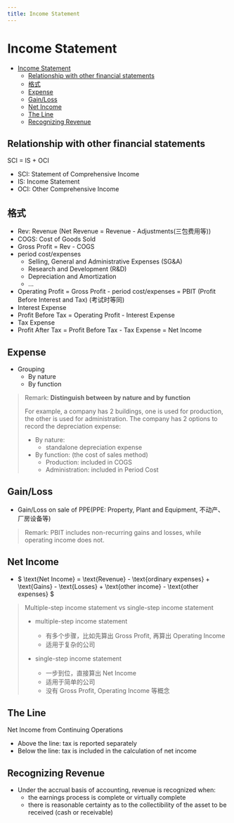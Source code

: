```yaml
---
title: Income Statement
---
```

# Income Statement

- [Income Statement](#income-statement)
  - [Relationship with other financial statements](#relationship-with-other-financial-statements)
  - [格式](#格式)
  - [Expense](#expense)
  - [Gain/Loss](#gainloss)
  - [Net Income](#net-income)
  - [The Line](#the-line)
  - [Recognizing Revenue](#recognizing-revenue)

## Relationship with other financial statements

SCI = IS + OCI

- SCI: Statement of Comprehensive Income
- IS: Income Statement
- OCI: Other Comprehensive Income

## 格式

- Rev: Revenue (Net Revenue = Revenue - Adjustments(三包费用等))
- COGS: Cost of Goods Sold
- Gross Profit = Rev - COGS
- period cost/expenses
  - Selling, General and Administrative Expenses (SG&A)
  - Research and Development (R&D)
  - Depreciation and Amortization
  - ...
- Operating Profit = Gross Profit - period cost/expenses = PBIT (Profit Before Interest and Tax) (考试时等同)
- Interest Expense
- Profit Before Tax = Operating Profit - Interest Expense
- Tax Expense
- Profit After Tax = Profit Before Tax - Tax Expense = Net Income

## Expense

- Grouping
  - By nature
  - By function

>Remark: **Distinguish between by nature and by function**
>
>For example, a company has 2 buildings, one is used for production, the other is used for administration. The company has 2 options to record the depreciation expense:
>
> - By nature:
>   - standalone depreciation expense
> - By function: (the cost of sales method)
>   - Production: included in COGS
>   - Administration: included in Period Cost

## Gain/Loss

- Gain/Loss on sale of PPE(PPE: Property, Plant and Equipment, 不动产、厂房设备等)

> Remark: PBIT includes non-recurring gains and losses, while operating income does not.

## Net Income

<!-- - $Net\ Income = (Revenue - ordinary\ expenses) + (Gains - Losses) + (other\ income - other\ expenses)$ -->
- $ \text{Net Income} = \text{Revenue} - \text{ordinary expenses} + \text{Gains} - \text{Losses} + \text{other income} - \text{other expenses} $

> Multiple-step income statement vs single-step income statement
>
> - multiple-step income statement
>   - 有多个步骤，比如先算出 Gross Profit, 再算出 Operating Income
>   - 适用于复杂的公司
>
> - single-step income statement
>   - 一步到位，直接算出 Net Income
>   - 适用于简单的公司
>   - 没有 Gross Profit, Operating Income 等概念

## The Line

Net Income from Continuing Operations

- Above the line: tax is reported separately
- Below the line: tax is included in the calculation of net income

## Recognizing Revenue

- Under the accrual basis of accounting, revenue is recognized when:
  - the earnings process is complete or virtually complete
  - there is reasonable certainty as to the collectibility of the asset to be received (cash or receivable)
